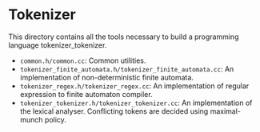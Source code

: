 # Tokenizer
This directory contains all the tools necessary to build a programming
language tokenizer_tokenizer.

* `common.h/common.cc`: Common utilities.
* `tokenizer_finite_automata.h/tokenizer_finite_automata.cc`: An implementation of non-deterministic finite automata.
* `tokenizer_regex.h/tokenizer_regex.cc`: An implementation of regular expression to finite automaton compiler.
* `tokenizer_tokenizer.h/tokenizer_tokenizer.cc`: An implementation of the lexical analyser. Conflicting tokens are decided using maximal-munch policy.